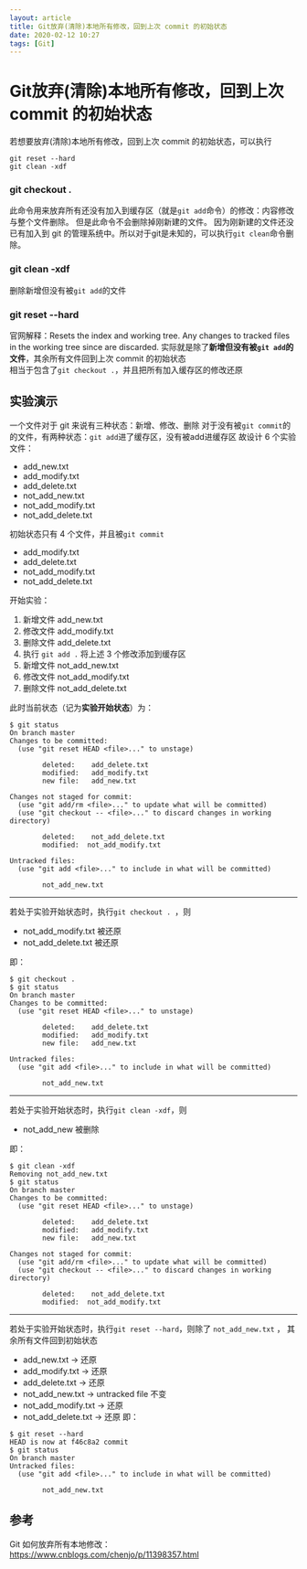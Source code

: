 ```yaml
---
layout: article
title: Git放弃(清除)本地所有修改，回到上次 commit 的初始状态
date: 2020-02-12 10:27
tags: [Git]
---
```


# Git放弃(清除)本地所有修改，回到上次 commit 的初始状态

若想要放弃(清除)本地所有修改，回到上次 commit 的初始状态，可以执行
```shell
git reset --hard
git clean -xdf
```

### git checkout .
此命令用来放弃所有还没有加入到缓存区（就是`git add`命令）的修改：内容修改与整个文件删除。
但是此命令不会删除掉刚新建的文件。
因为刚新建的文件还没已有加入到 git 的管理系统中。所以对于git是未知的，可以执行`git clean`命令删除。

### git clean -xdf
删除新增但没有被`git add`的文件

### git reset --hard
官网解释：Resets the index and working tree. Any changes to tracked files in the working tree since <commit> are discarded.
实际就是除了**新增但没有被`git add`的文件**，其余所有文件回到上次 commit 的初始状态  
相当于包含了`git checkout .`，并且把所有加入缓存区的修改还原

## 实验演示

一个文件对于 git 来说有三种状态：新增、修改、删除
对于没有被`git commit`的的文件，有两种状态：`git add`进了缓存区，没有被add进缓存区
故设计 6 个实验文件：
- add_new.txt
- add_modify.txt
- add_delete.txt
- not_add_new.txt
- not_add_modify.txt
- not_add_delete.txt

初始状态只有 4 个文件，并且被`git commit`
- add_modify.txt
- add_delete.txt
- not_add_modify.txt
- not_add_delete.txt

开始实验：
1. 新增文件 add_new.txt
2. 修改文件 add_modify.txt
3. 删除文件 add_delete.txt
4. 执行 `git add .` 将上述 3 个修改添加到缓存区
5. 新增文件 not_add_new.txt
6. 修改文件 not_add_modify.txt
7. 删除文件 not_add_delete.txt

此时当前状态（记为**实验开始状态**）为：
```shell
$ git status
On branch master
Changes to be committed:
  (use "git reset HEAD <file>..." to unstage)

        deleted:    add_delete.txt
        modified:   add_modify.txt
        new file:   add_new.txt

Changes not staged for commit:
  (use "git add/rm <file>..." to update what will be committed)
  (use "git checkout -- <file>..." to discard changes in working directory)

        deleted:    not_add_delete.txt
        modified:  not_add_modify.txt

Untracked files:
  (use "git add <file>..." to include in what will be committed)

        not_add_new.txt
```
---
若处于实验开始状态时，执行`git checkout . `，则
- not_add_modify.txt 被还原
- not_add_delete.txt 被还原

即：
```shell
$ git checkout .
$ git status
On branch master
Changes to be committed:
  (use "git reset HEAD <file>..." to unstage)

        deleted:    add_delete.txt
        modified:   add_modify.txt
        new file:   add_new.txt

Untracked files:
  (use "git add <file>..." to include in what will be committed)

        not_add_new.txt
```
---
若处于实验开始状态时，执行`git clean -xdf`，则
- not_add_new 被删除

即：
```shell
$ git clean -xdf
Removing not_add_new.txt
$ git status
On branch master
Changes to be committed:
  (use "git reset HEAD <file>..." to unstage)

        deleted:    add_delete.txt
        modified:   add_modify.txt
        new file:   add_new.txt

Changes not staged for commit:
  (use "git add/rm <file>..." to update what will be committed)
  (use "git checkout -- <file>..." to discard changes in working directory)

        deleted:    not_add_delete.txt
        modified:  not_add_modify.txt
```
---
若处于实验开始状态时，执行`git reset --hard`，则除了 `not_add_new.txt` ， 其余所有文件回到初始状态
- add_new.txt        -> 还原
- add_modify.txt     -> 还原
- add_delete.txt     -> 还原
- not_add_new.txt    -> untracked file 不变
- not_add_modify.txt -> 还原
- not_add_delete.txt -> 还原
  即：
```shell
$ git reset --hard
HEAD is now at f46c8a2 commit
$ git status
On branch master
Untracked files:
  (use "git add <file>..." to include in what will be committed)

        not_add_new.txt
```
## 参考
Git 如何放弃所有本地修改：https://www.cnblogs.com/chenjo/p/11398357.html